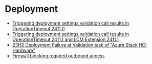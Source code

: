 # Deployment

* [Triggering deployment settings validation call results in OperationTimeout 2411.0](./Triggering-deployment-settings-validation-call-results-in-OperationTimeout-2411-0.md)
* [Triggering deployment settings validation call results in OperationTimeout 2411.1 and LCM Extension 2411.1](./Triggering-deployment-settings-validation-call-results-in-OperationTimeout-2411-1-and-LCM-Extension-2411-1.md)
* [23H2 Deployment Failure at Validation task of "Azure Stack HCI Hardware"](./23H2-Deployment-Failure-at-Validation-task-of-Azure-Stack-HCI-Hardware.md)
* [Firewall blocking required outbound access](./Firewall-blocking-required-outbound-access.md)
